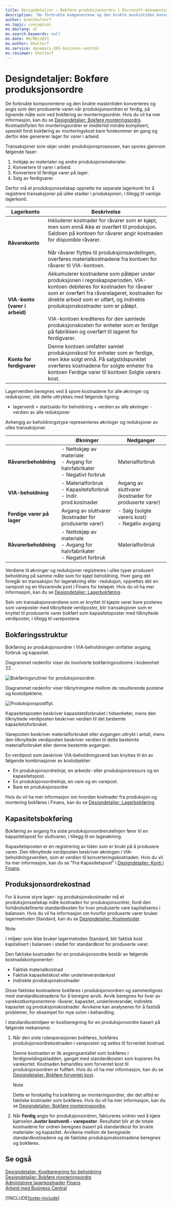 ```yaml
---
title: Designdetaljer – Bokføre produksjonsordre | Microsoft-dokumentasjon
description: 'De forbrukte komponentene og den brukte maskintiden konverteres og avgis som den produserte varen når produksjonsordren er ferdig, på lignende måte som ved bokføring av monteringsordrer.'
author: brentholtorf
ms.topic: conceptual
ms.devlang: al
ms.search.keywords: null
ms.date: 06/08/2021
ms.author: bholtorf
ms.service: dynamics-365-business-central
ms.reviewer: bholtorf
---
```

# Designdetaljer: Bokføre produksjonsordre
De forbrukte komponentene og den brukte maskintiden konverteres og avgis som den produserte varen når produksjonsordren er ferdig, på lignende måte som ved bokføring av monteringsordrer. Hvis du vil ha mer informasjon, kan du se [Designdetaljer: Bokføre monteringsordre](design-details-assembly-order-posting.md). Kostnadsflyten for monteringsordrer er imidlertid mindre komplisert, spesielt fordi bokføring av monteringskost bare forekommer én gang og derfor ikke genererer lager for varer i arbeid.


Transaksjoner som skjer under produksjonsprosessen, kan spores gjennom følgende faser:  

1.  Innkjøp av materialer og andre produksjonsmaterialer.  
2.  Konvertere til varer i arbeid.  
3.  Konvertere til ferdige varer på lager.  
4.  Salg av ferdigvarer.  

Derfor må et produksjonsselskap opprette tre separate lagerkonti for å registrere transaksjoner på ulike stadier i produksjonen, i tillegg til vanlige lagerkonti.  

|Lagerkonto|Beskrivelse|  
|-----------------------|---------------------------------------|  
|**Råvarekonto**|Inkluderer kostnader for råvarer som er kjøpt, men som ennå ikke er overført til produksjon. Saldoen på kontoen for råvarer angir kostnaden for disponible råvarer.<br /><br /> Når råvarer flyttes til produksjonsavdelingen, overføres materialkostnadene fra kontoen for råvarer til VIA-kontoen.|  
|**VIA-konto (varer i arbeid)**|Akkumulerer kostnadene som påløper under produksjonen i regnskapsperioden. VIA-kontoen debiteres for kostnaden for råvarer som er overført fra råvarelageret, kostnaden for direkte arbeid som er utført, og indirekte produksjonskostnader som er påløpt.<br /><br /> VIA-kontoen krediteres for den samlede produksjonskosten for enheter som er ferdige på fabrikken og overført til lageret for ferdigvarer.|  
|**Konto for ferdigvarer**|Denne kontoen omfatter samlet produksjonskost for enheter som er ferdige, men ikke solgt ennå. På salgstidspunktet overføres kostnadene for solgte enheter fra kontoen Ferdige varer til kontoen Solgte varers kost.|  

Lagerverdien beregnes ved å spore kostnadene for alle økninger og reduksjoner, slik dette uttrykkes med følgende ligning:  

* lagerverdi = startsaldo for beholdning + verdien av alle økninger - verdien av alle reduksjoner  

Avhengig av beholdningstype representeres økninger og reduksjoner av ulike transaksjoner.  

||Økninger|Nedganger|  
|-|---------------|---------------|  
|**Råvarerbeholdning**|-   Nettokjøp av materiale<br />-   Avgang for halvfabrikater<br />-   Negativt forbruk|Materialforbruk|  
|**VIA-beholdning**|-   Materialforbruk<br />-   Kapasitetsforbruk<br />-   Indir. prod.kostnader|Avgang av sluttvarer (kostnader for produserte varer)|  
|**Ferdige varer på lager**|Avgang av sluttvarer (kostnader for produserte varer)|-   Salg (solgte varers kost)<br />-   Negativ avgang|  
|**Råvarerbeholdning**|-   Nettokjøp av materiale<br />-   Avgang for halvfabrikater<br />-   Negativt forbruk|Materialforbruk|  

Verdiene til økninger og reduksjoner registreres i ulike typer produsert beholdning på samme måte som for kjøpt beholdning. Hver gang det foregår en transaksjon for lagerøkning eller -reduksjon, opprettes det en varepost og en tilsvarende post i Finans for beløpet. Hvis du vil ha mer informasjon, kan du se [Designdetaljer: Lagerbokføring](design-details-inventory-posting.md).  

Selv om transaksjonsverdiene som er knyttet til kjøpte varer bare posteres som vareposter med tilknyttede verdiposter, blir transaksjoner som er knyttet til produserte varer bokført som kapasitetsposter med tilknyttede verdiposter, i tillegg til varepostene.  

## Bokføringsstruktur  
Bokføring av produksjonsordrer i VIA-beholdningen omfatter avgang, forbruk og kapasitet.  

Diagrammet nedenfor viser de involverte bokføringsrutinene i kodeenhet 22.  

![Bokføringsrutiner for produksjonsordrer.](media/design_details_inventory_costing_14_production_posting_1.png "Bokføringsrutiner for produksjonsordrer")  

Diagrammet nedenfor viser tilknytningene mellom de resulterende postene og kostobjektene.  

![Produksjonspostflyt.](media/design_details_inventory_costing_14_production_posting_2.png "Produksjonspostflyt")  

Kapasitetsposten beskriver kapasitetsforbruket i tidsenheter, mens den tilknyttede verdiposten beskriver verdien til det bestemte kapasitetsforbruket.  

Vareposten beskriver materialforbruket eller avgangen uttrykt i antall, mens den tilknyttede verdiposten beskriver verdien til dette bestemte materialforbruket eller denne bestemte avgangen.  

En verdipost som beskriver VIA-beholdningsverdi kan knyttes til én av følgende kombinasjoner av kostobjekter:  

-   En produksjonsordrelinje, en arbeids- eller produksjonsressurs og en kapasitetspost.  
-   En produksjonsordrelinje, en vare og en varepost.  
-   Bare en produksjonsordre  

Hvis du vil ha mer informasjon om hvordan kostnader fra produksjon og montering bokføres i Finans, kan du se [Designdetaljer: Lagerbokføring](design-details-inventory-posting.md).  

## Kapasitetsbokføring  
Bokføring av avgang fra siste produksjonsordrerutelinjen fører til en kapasitetspost for sluttvaren, i tillegg til en lagerøkning.  

 Kapasitetsposten er en registrering av tiden som er brukt på å produsere varen. Den tilknyttede verdiposten beskriver økningen i VIA-beholdningsverdien, som er verdien til konverteringskostnaden. Hvis du vil ha mer informasjon, kan du se "Fra Kapasitetspost" i [Designdetaljer: Konti i Finans](design-details-accounts-in-the-general-ledger.md).  

## Produksjonsordrekostnad  
 For å kunne styre lager- og produksjonskostnader må et produksjonsselskap måle kostnaden for produksjonsordrer, fordi den forhåndsdefinerte standardkosten for hver produserte vare kapitaliseres i balansen. Hvis du vil ha informasjon om hvorfor produserte varer bruker lagermetoden Standard, kan du se [Designdetaljer: Kostmetoder](design-details-costing-methods.md).  

> [!NOTE]  
>  I miljøer som ikke bruker lagermetoden Standard, blir faktisk kost kapitalisert i balansen i stedet for standardkost for produserte varer.  

Den faktiske kostnaden for en produksjonsordre består av følgende kostnadskomponenter:  

-   Faktisk materialkostnad  
-   Faktisk kapasitetskost eller underleverandørkost  
-   Indirekte produksjonskostnader  

Disse faktiske kostnadene bokføres i produksjonsordren og sammenlignes med standardkostnadene for å beregne avvik. Avvik beregnes for hver av varekostkomponentene: råvarer, kapasitet, underleverandør, indirekte kapasitet og produksjonskostnader. Avvikene kan analyseres for å fastslå problemer, for eksempel for mye svinn i behandling.  

I standardkostmiljøer er kostberegning for en produksjonsordre basert på følgende mekanisme:  

1.  Når den siste ruteoperasjonen bokføres, bokføres produksjonsordrekostnaden i vareposten og settes til forventet kostnad.  

    Denne kostnaden er lik avgangsantallet som bokføres i ferdigmeldingskladden, ganget med standardkosten som kopieres fra varekortet. Kostnaden behandles som forventet kost til produksjonsordren er fullført. Hvis du vil ha mer informasjon, kan du se [Designdetaljer: Bokføre forventet kost](design-details-expected-cost-posting.md).  

    > [!NOTE]  
    >  Dette er forskjellig fra bokføring av monteringsordrer, der det alltid er faktiske kostnader som bokføres. Hvis du vil ha mer informasjon, kan du se [Designdetaljer: Bokføre monteringsordre](design-details-assembly-order-posting.md).  
2.  Når **Ferdig** angis for produksjonsordren, faktureres ordren ved å kjøre kjørselen **Juster kostverdi - vareposter**. Resultatet blir at de totale kostnadene for ordren beregnes basert på standardkost for brukte materialer og kapasitet. Avvikene mellom de beregnede standardkostnadene og de faktiske produksjonskostnadene beregnes og bokføres.  

## Se også  
 [Designdetaljer: Kostberegning for beholdning](design-details-inventory-costing.md)   
 [Designdetaljer: Bokføre monteringsordre](design-details-assembly-order-posting.md)  
 [Administrere lagerkostnader](finance-manage-inventory-costs.md) [Finans](finance.md)  
 [Arbeid med Business Central](ui-work-product.md)


[!INCLUDE[footer-include](includes/footer-banner.md)]